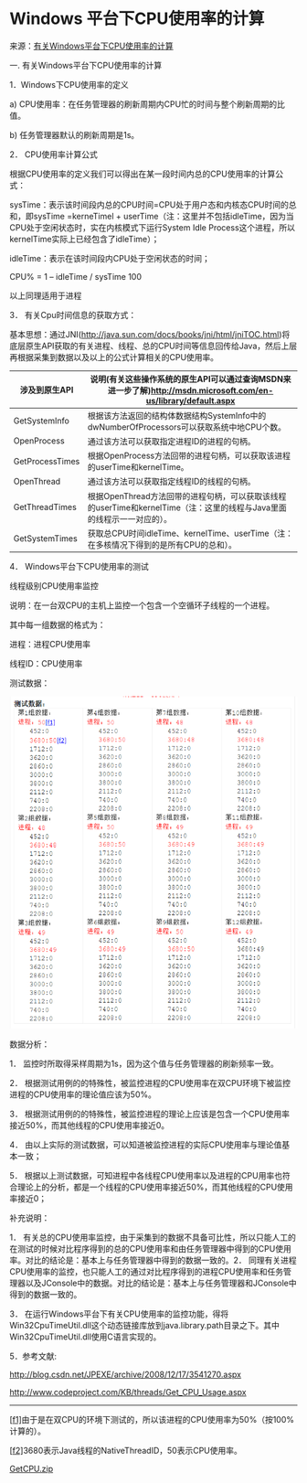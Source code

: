 # Windows 平台下CPU使用率的计算

来源：[有关Windows平台下CPU使用率的计算](http://www.blogjava.net/fjzag/articles/317774.html)

一.  有关Windows平台下CPU使用率的计算

1．Windows下CPU使用率的定义

a)     CPU使用率：在任务管理器的刷新周期内CPU忙的时间与整个刷新周期的比值。

b)     任务管理器默认的刷新周期是1s。

 

2． CPU使用率计算公式

根据CPU使用率的定义我们可以得出在某一段时间内总的CPU使用率的计算公式：

sysTime：表示该时间段内总的CPU时间=CPU处于用户态和内核态CPU时间的总和，即sysTime =kerneTimel + userTime（注：这里并不包括idleTime，因为当CPU处于空闲状态时，实在内核模式下运行System Idle Process这个进程，所以kernelTime实际上已经包含了idleTime）；

idleTime：表示在该时间段内CPU处于空闲状态的时间；

CPU% = 1 – idleTime / sysTime  100



以上同理适用于进程



3． 有关Cpu时间信息的获取方式：

基本思想：通过JNI(http://java.sun.com/docs/books/jni/html/jniTOC.html)将底层原生API获取的有关进程、线程、总的CPU时间等信息回传给Java，然后上层再根据采集到数据以及以上的公式计算相关的CPU使用率。

| 涉及到原生API   | 说明(有关这些操作系统的原生API可以通过查询MSDN来进一步了解)http://msdn.microsoft.com/en-us/library/default.aspx |
| --------------- | ------------------------------------------------------------ |
| GetSystemInfo   | 根据该方法返回的结构体数据结构SystemInfo中的dwNumberOfProcessors可以获取系统中地CPU个数。 |
| OpenProcess     | 通过该方法可以获取指定进程ID的进程的句柄。                   |
| GetProcessTimes | 根据OpenProcess方法回带的进程句柄，可以获取该进程的userTime和kernelTime。 |
| OpenThread      | 通过该方法可以获取指定线程ID的线程的句柄。                   |
| GetThreadTimes  | 根据OpenThread方法回带的进程句柄，可以获取该线程的userTime和kernelTime（注：这里的线程与Java里面的线程示一一对应的）。 |
| GetSystemTimes  | 获取总CPU时间idleTime、kernelTime、userTime（注：在多核情况下得到的是所有CPU的总和）。 |

4． Windows平台下CPU使用率的测试

线程级别CPU使用率监控

说明：在一台双CPU的主机上监控一个包含一个空循环子线程的一个进程。

其中每一组数据的格式为：               

进程：进程CPU使用率

线程ID：CPU使用率

测试数据：

![image-20191226112928126](readme.assets/image-20191226112928126.png)



数据分析：

1． 监控时所取得采样周期为1s，因为这个值与任务管理器的刷新频率一致。

2． 根据测试用例的的特殊性，被监控进程的CPU使用率在双CPU环境下被监控进程的CPU使用率的理论值应该为50%。

3． 根据测试用例的的特殊性，被监控进程的理论上应该是包含一个CPU使用率接近50%，而其他线程的CPU使用率接近0。

4． 由以上实际的测试数据，可以知道被监控进程的实际CPU使用率与理论值基本一致；

5． 根据以上测试数据，可知进程中各线程CPU使用率以及进程的CPU用率也符合理论上的分析，都是一个线程的CPU使用率接近50%，而其他线程的CPU使用率接近0；

 补充说明：

1． 有关总的CPU使用率监控，由于采集到的数据不具备可比性，所以只能人工的在测试的时候对比程序得到的总的CPU使用率和由任务管理器中得到的CPU使用率。对比的结论是：基本上与任务管理器中得到的数据一致的。2． 同理有关进程CPU使用率的监控，也只能人工的通过对比程序得到的进程CPU使用率和任务管理器以及JConsole中的数据。对比的结论是：基本上与任务管理器和JConsole中得到的数据一致的。

3． 在运行Windows平台下有关CPU使用率的监控功能，得将Win32CpuTimeUtil.dll这个动态链接库放到java.library.path目录之下。其中Win32CpuTimeUtil.dll使用C语言实现的。

 

5．参考文献:

 http://blog.csdn.net/JPEXE/archive/2008/12/17/3541270.aspx

 http://www.codeproject.com/KB/threads/Get_CPU_Usage.aspx

---

 [[f1\]](http://www.blogjava.net/fjzag/articles/317774.html#_msoanchor_1)由于是在双CPU的环境下测试的，所以该进程的CPU使用率为50%（按100%计算的）。

 [[f2\]](http://www.blogjava.net/fjzag/articles/317774.html#_msoanchor_2)3680表示Java线程的NativeThreadID，50表示CPU使用率。

 [GetCPU.zip](GetCPU.zip) 

